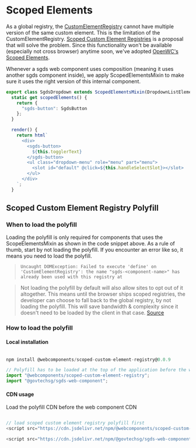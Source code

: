 # Scoped Elements

As a global registry, the [CustomElementRegistry](https://developer.mozilla.org/en-US/docs/Web/API/CustomElementRegistry) cannot have multiple version of the same custom element. This is the limitation of the CustomElementRegistry. [Scoped Custom Element Registries](https://github.com/w3c/webcomponents/issues/716) is a proposal that will solve the problem. Since this functionality won't be available (especially not cross browser) anytime soon, we've adopted [OpenWC's Scoped Elements](https://open-wc.org/docs/development/scoped-elements/).

Whenever a sgds web component uses composition (meaning it uses another sgds component inside), we
apply ScopedElementsMixin to make sure it uses the right version of this internal component.

```jsx
export class SgdsDropdown extends ScopedElementsMixin(DropdownListElement) {
  static get scopedElements() {
    return {
      "sgds-button": SgdsButton
    };
  }

  render() {
    return html`
      <div>
        <sgds-button>
          ${this.togglerText}
        </sgds-button>
        <ul class="dropdown-menu" role="menu" part="menu">
          <slot id="default" @click=${this.handleSelectSlot}></slot>
        </ul>
      </div>
    `;
  }

```

## Scoped Custom Element Registry Polyfill

### When to load the polyfill

Loading the polyfill is only required for components that uses the ScopeElementsMixin as shown in the code snippet above.
As a rule of thumb, start by not loading the polyfill. If you encounter an error like so, it means you need to load the polyfill.

> `Uncaught DOMException: Failed to execute 'define' on 'CustomElementRegistry': the name "sgds-<component-name>" has already been used with this registry at`

> Not loading the polyfill by default will also allow sites to opt out of it altogether. This means until the browser ships scoped registries, the developer can choose to fall back to the global registry, by not loading the polyfill. This will save bandwidth & complexity since it doesn't need to be loaded by the client in that case. [Source](https://open-wc.org/blog/scoped-elements-without-polyfill/)

### How to load the polyfill

#### Local installation

```js

npm install @webcomponents/scoped-custom-element-registry@0.0.9

```

```js
// Polyfill has to be loaded at the top of the application before the web components
import "@webcomponents/scoped-custom-element-registry";
import "@govtechsg/sgds-web-component";
```

#### CDN usage

Load the polyfill CDN before the web component CDN

```js

// load scoped custom element registry polyfill first
<script src="https://cdn.jsdelivr.net/npm/@webcomponents/scoped-custom-element-registry@0.0.9"></script>

<script src="https://cdn.jsdelivr.net/npm/@govtechsg/sgds-web-component@<version>"></script>

```

